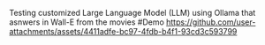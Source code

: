 Testing customized Large Language Model (LLM) using Ollama that asnwers in Wall-E from the movies
#Demo 
https://github.com/user-attachments/assets/4411adfe-bc97-4fdb-b4f1-93cd3c593799


